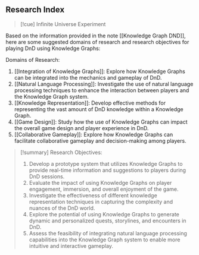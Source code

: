 ## Research Index

>[!cue] Infinite Universe Experiment

Based on the information provided in the note [[Knowledge Graph DND]], here are some suggested domains of research and research objectives for playing DnD using Knowledge Graphs:

Domains of Research:
1. [[Integration of Knowledge Graphs]]: Explore how Knowledge Graphs can be integrated into the mechanics and gameplay of DnD.
2. [[Natural Language Processing]]: Investigate the use of natural language processing techniques to enhance the interaction between players and the Knowledge Graph system.
3. [[Knowledge Representation]]: Develop effective methods for representing the vast amount of DnD knowledge within a Knowledge Graph.
4. [[Game Design]]: Study how the use of Knowledge Graphs can impact the overall game design and player experience in DnD.
5. [[Collaborative Gameplay]]: Explore how Knowledge Graphs can facilitate collaborative gameplay and decision-making among players.

>[!summary] Research Objectives:
>1. Develop a prototype system that utilizes Knowledge Graphs to provide real-time information and suggestions to players during DnD sessions.
>2. Evaluate the impact of using Knowledge Graphs on player engagement, immersion, and overall enjoyment of the game.
>3. Investigate the effectiveness of different knowledge representation techniques in capturing the complexity and nuances of the DnD world.
>4. Explore the potential of using Knowledge Graphs to generate dynamic and personalized quests, storylines, and encounters in DnD.
>5. Assess the feasibility of integrating natural language processing capabilities into the Knowledge Graph system to enable more intuitive and interactive gameplay.

